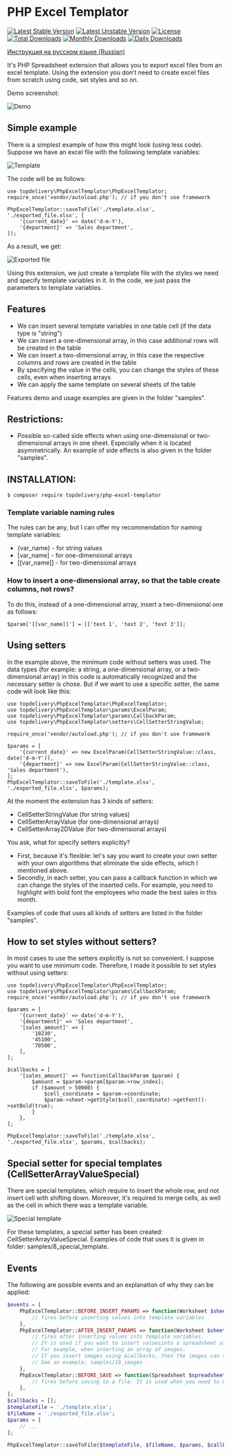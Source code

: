 # PHP Excel Templator

[![Latest Stable Version](https://poser.pugx.org/topdelivery/php-excel-templator/v/stable)](https://packagist.org/packages/topdelivery/php-excel-templator)
[![Latest Unstable Version](https://poser.pugx.org/topdelivery/php-excel-templator/v/unstable)](https://packagist.org/packages/topdelivery/php-excel-templator)
[![License](https://poser.pugx.org/topdelivery/php-excel-templator/license)](https://packagist.org/packages/topdelivery/php-excel-templator)
[![Total Downloads](https://poser.pugx.org/topdelivery/php-excel-templator/downloads)](https://packagist.org/packages/topdelivery/php-excel-templator)
[![Monthly Downloads](https://poser.pugx.org/topdelivery/php-excel-templator/d/monthly)](https://packagist.org/packages/topdelivery/php-excel-templator)
[![Daily Downloads](https://poser.pugx.org/topdelivery/php-excel-templator/d/daily)](https://packagist.org/packages/topdelivery/php-excel-templator)

[Инструкция на русском языке (Russian)](README_ru.md)

It's PHP Spreadsheet extension that allows you to export excel files from an excel template.
Using the extension you don’t need to create excel files from scratch using code, set styles and so on.

Demo screenshot:

![Demo](readme_resources/demo.png)


## Simple example
There is a simplest example of how this might look (using less code).
Suppose we have an excel file with the following template variables:

![Template](readme_resources/template.png)

The code will be as follows:
```
use topdelivery\PhpExcelTemplator\PhpExcelTemplator;
require_once('vendor/autoload.php'); // if you don't use framework

PhpExcelTemplator::saveToFile('./template.xlsx', './exported_file.xlsx', [
	'{current_date}' => date('d-m-Y'),
	'{department}' => 'Sales department',
]);
```
As a result, we get:

![Exported file](readme_resources/exported_file.png)

Using this extension, we just create a template file with the styles we need and specify template variables in it. In the code, we just pass the parameters to template variables.

## Features
- We can insert several template variables in one table cell (if the data type is "string")
- We can insert a one-dimensional array, in this case additional rows will be created in the table
- We can insert a two-dimensional array, in this case the respective columns and rows are created in the table
- By specifying the value in the cells, you can change the styles of these cells, even when inserting arrays
- We can apply the same template on several sheets of the table

Features demo and usage examples are given in the folder "samples".

## Restrictions:
- Possible so-called side effects when using one-dimensional or two-dimensional arrays  in one sheet. Especially when it is located asymmetrically. An example of side effects is also given in the folder "samples".

## INSTALLATION:

```
$ composer require topdelivery/php-excel-templator
```

### Template variable naming rules
The rules can be any, but I can offer my recommendation for naming template variables:
- {var_name} - for string values
- [var_name] - for one-dimensional arrays
- [[var_name]] - for two-dimensional arrays


### How to insert a one-dimensional array, so that the table create columns, not rows?
To do this, instead of a one-dimensional array, insert a two-dimensional one as follows:
```
$param['[[var_name]]'] = [['text 1', 'text 2', 'text 3']];
```

## Using setters
In the example above, the minimum code without setters was used.
The data types (for example: a string, a one-dimensional array, or a two-dimensional array) in this code is automatically recognized and the necessary setter is chose.
But if we want to use a specific setter, the same code will look like this:
```
use topdelivery\PhpExcelTemplator\PhpExcelTemplator;
use topdelivery\PhpExcelTemplator\params\ExcelParam;
use topdelivery\PhpExcelTemplator\params\CallbackParam;
use topdelivery\PhpExcelTemplator\setters\CellSetterStringValue;

require_once('vendor/autoload.php'); // if you don't use framework

$params = [
	'{current_date}' => new ExcelParam(CellSetterStringValue::class, date('d-m-Y')),
	'{department}' => new ExcelParam(CellSetterStringValue::class, 'Sales department'),
];
PhpExcelTemplator::saveToFile('./template.xlsx', './exported_file.xlsx', $params);
```
At the moment the extension has 3 kinds of setters:
- CellSetterStringValue (for string values)
- CellSetterArrayValue (for one-dimensional arrays)
- CellSetterArray2DValue (for two-dimensional arrays)

You ask, what for specify setters explicitly?
- First, because it's flexible: let's say you want to create your own setter with your own algorithms that eliminate the side effects, which I mentioned above.
- Secondly, in each setter, you can pass a callback function in which we can change the styles of the inserted cells. For example, you need to highlight with bold font the employees who made the best sales in this month.

Examples of code that uses all kinds of setters are listed in the folder "samples".

## How to set styles without setters?
In most cases to use the setters explicitly is not so convenient. I suppose you want to use minimum code. Therefore, I made it possible to set styles without using setters:
```
use topdelivery\PhpExcelTemplator\PhpExcelTemplator;
use topdelivery\PhpExcelTemplator\params\CallbackParam;
require_once('vendor/autoload.php'); // if you don't use framework

$params = [
	'{current_date}' => date('d-m-Y'),
	'{department}' => 'Sales department',
	'[sales_amount]' => [
		'10230',
		'45100',
		'70500',
	],
];

$callbacks = [
	'[sales_amount]' => function(CallbackParam $param) {
		$amount = $param->param[$param->row_index];
		if ($amount > 50000) {
			$cell_coordinate = $param->coordinate;
			$param->sheet->getStyle($cell_coordinate)->getFont()->setBold(true);
		}
	},
];

PhpExcelTemplator::saveToFile('./template.xlsx', './exported_file.xlsx', $params, $callbacks);
```

## Special setter for special templates (CellSetterArrayValueSpecial)

There are special templates, which require to insert the whole row, and not insert cell with shifting down. Moreover, it's required to merge cells, as well as the cell in which there was a template variable.

![Special template](readme_resources/special_template.png)


For these templates, a special setter has been created: CellSetterArrayValueSpecial. Examples of code that uses it is given in folder: samples/8_special_template.


## Events

The following are possible events and an explanation of why they can be applied:
```php
$events = [
    PhpExcelTemplator::BEFORE_INSERT_PARAMS => function(Worksheet $sheet, array $templateVarsArr) {
        // fires before inserting values into template variables        
    },
    PhpExcelTemplator::AFTER_INSERT_PARAMS => function(Worksheet $sheet, array $templateVarsArr) {
        // fires after inserting values into template variables.
        // It is used if you want to insert values​into a spreadsheet after columns and rows have been created. 
        // For example, when inserting an array of images.
        // If you insert images using $callbacks, then the images can shift to the right due to the fact that on the next line the template variable can create additional columns.
        // See an example: samples/10_images        
    },
    PhpExcelTemplator::BEFORE_SAVE => function(Spreadsheet $spreadsheet, IWriter $writer) {
        // fires before saving to a file. It is used when you need to modify the $writer or $spreadsheet object before saving, for example, $writer->setPreCalculateFormulas(false);        
    },
];
$callbacks = [];
$templateFile = './template.xlsx';
$fileName = './exported_file.xlsx';
$params = [
	// ...
];

PhpExcelTemplator::saveToFile($templateFile, $fileName, $params, $callbacks, $events);
```
